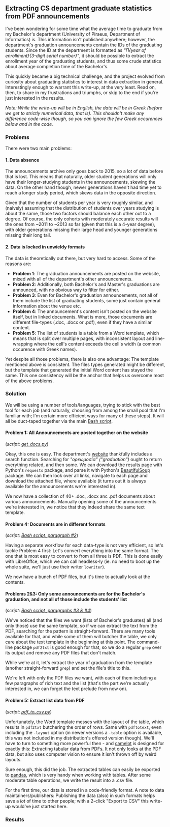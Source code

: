 ## Extracting CS department graduate statistics from PDF announcements

I've been wondering for some time what the average time to graduate from my Bachelor's department (University of Piraeus, Department of Informatics) is. This information isn't published anywhere; however, the department's graduation announcements contain the IDs of the graduating students. Since the ID at the department is formatted as _"Π{year of enrollment}{3-digit serial number}"_, it should be possible to extract the enrollment year of the graduating students, and thus some crude statistics about average completion time of the Bachelor's.

This quickly became a big technical challenge, and the project evolved from curiosity about graduating statistics to interest in data extraction in general. Interestingly enough to warrant this write-up, at the very least. Read on, then, to share in my frustrations and triumphs, or skip to the end if you're just interested in the results.

_Note: While the write-up will be in English, the data will be in Greek (before we get to strictly numerical data, that is). This shouldn't make any difference code-wise though, so you can ignore the few Greek occurences below and in the code._

### Problems

There were two main problems:

#### 1. Data absence
The announcements archive only goes back to 2015, so a lot of data before that is lost. This means that naturally, older student generations will only have their longer-studying students in the announcements, skewing the data. On the other hand though, newer generations haven't had time yet to reach a longer study period, which skews data in the opposite direction.

Given that the number of students per year is very roughly similar, and (naively) assuming that the distribution of students over years studying is about the same, those two factors should balance each other out to a degree. Of course, the only cohorts with moderately accurate results will the ones from ~2011 to ~2013 so far (given that this is a 4-year degree), with older generations missing their large head and younger generations missing their long tail.

#### 2. Data is locked in unwieldy formats
The data is theoretically out there, but very hard to access. Some of the reasons are:
- **Problem 1**: The graduation announcements are posted on the website, mixed with all of the department's other announcements.
- **Problem 2**: Additionally, both Bachelor's and Master's graduations are announced, with no obvious way to filter for either.
- **Problem 3**: Even for Bachelor's graduation announcements, not all of them include the list of graduating students, some just contain general information about the venue etc.
- **Problem 4**: The announcement's content isn't posted on the website itself, but in linked documents. What is more, those documents are different file-types (.doc, .docx or .pdf), even if they have a similar content.
- **Problem 5**: The list of students is a table from a Word template, which means that is split over multiple pages, with inconsistent layout and line-wrapping where the cell's content exceeds the cell's width (a common occurence with Greek names).

Yet despite all those problems, there is also one advantage: The template mentioned above is consistent. The files types generated might be different, but the template that generated the initial Word content has stayed the same. This one consistency will be the anchor that helps us overcome most of the above problems.

### Solution

We will be using a number of tools/languages, trying to stick with the best tool for each job (and naturally, choosing from among the small pool that I'm familiar with; I'm certain more efficient ways for many of these steps). It will all be duct-taped together via the main [Bash script](https://github.com/Pab0/unipi_graduate_stats/blob/master/unipi_grades.sh).

#### Problem 1: All Announcements are posted together on the website

(_script: [get_docs.py](https://github.com/Pab0/unipi_graduate_stats/blob/master/get_docs.py)_)

Okay, this one is easy. The department's [website](http://www.cs.unipi.gr/) thankfully includes a search function. Searching for _"ορκωμοσία" ("graduation")_ ought to return everything related, and then some. We can download the results page with Python's `requests` package, and parse it with Python's [BeautifulSoup](https://code.launchpad.net/beautifulsoup/) package. We can then look over all links, navigate to each page and download the attached file, where available (it turns out it is always available for the announcements we're interested in).

We now have a collection of 40+ .doc, .docx anc .pdf documents about various announcements. Manually opening some of the announcements we're interested in, we notice that they indeed share the same text template.


#### Problem 4: Documents are in different formats

(_script: [Bash script, paragraph #2](https://github.com/Pab0/unipi_graduate_stats/blob/master/unipi_grades.sh#L9)_)

Having a separate workflow for each data-type is not very efficient, so let's tackle Problem 4 first: Let's convert everything into the same format. The one that is most easy to convert to from all three is PDF. This is done easily with LibreOffce, which we can call headless-ly (ie. no need to boot up the whole suite, we'll just use their writer `lowriter`).

We now have a bunch of PDF files, but it's time to actually look at the contents.


#### Problems 2&3: Only some announcements are for the Bachelor's graduation, and not all of those include the students' list

(_script: [Bash script, paragraphs #3 & #4](https://github.com/Pab0/unipi_graduate_stats/blob/master/unipi_grades.sh#L30)_)

We've noticed that the files we want (lists of Bachelor's graduates) all (and only those) use the same template, so if we can extract the text from the PDF, searching for the pattern is straight-forward. There are many tools available for that, and while some of them will butcher the table, we only care about the text template in the beginning at this point. The command-line package `pdf2txt` is good enough for that, so we do a regular `grep` over its output and remove any PDF files that don't match.

While we're at it, let's extract the year of graduation from the template (another straight-forward `grep`) and set the file's title to this.

We're left with only the PDF files we want, with each of them including a few paragraphs of rich text and the list (that's the part we're actually interested in, we can forget the text prelude from now on).

#### Problem 5: Extract list data from PDF

(_script: [pdf_to_csv.py](https://github.com/Pab0/unipi_graduate_stats/blob/master/pdf_to_csv.py)_)

Unfortunately, the Word template messes with the layout of the table, which results in `pdf2txt` butchering the order of rows. Same with `pdftotext`, even including the `-layout` option (in newer versions a `-table` option is available, this was not included in my distribution's offered version though). We'll have to turn to something more powerful then - and [camelot](https://github.com/camelot-dev/camelot) is designed for exactly this: Extracting tabular data from PDFs. It not only looks at the PDF data, but also uses computer vision to ensure it isn't thrown off by weird layouts.

Sure enough, this did the job. The extracted tables can easily be exported to [pandas](https://github.com/pandas-dev/pandas), which is very handy when working with tables. After some moderate table operations, we write the result into a .csv file.

For the first time, our data is stored in a code-friendly format. A note to data maintainers/publishers: Publishing the data (also) in such formats helps save a _lot_ of time to other people; with a 2-click "Export to CSV" this write-up would've just started here.


### Results
